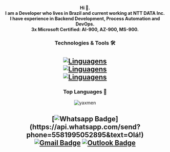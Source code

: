 <h4 align="center">

Hi 👋. <br>
I am a Developer who lives in Brazil and current working at NTT DATA Inc. <br>
I have experience in Backend Development, Process Automation and DevOps. <br>
3x Microsoft Certified: AI-900, AZ-900, MS-900. <br>

</h4>

<h3 align="center">Technologies & Tools 🛠</h3>

<h2 align="center">

[![Linguagens](https://devicons.dev.br/icons?icon=Azure,AWS,VSCode,Eclipse,Selenium,Python,Powershell,Java,HTML,Bash,CS&size=37&theme=dark)](https://devicons.dev.br/) <br>
[![Linguagens](https://devicons.dev.br/icons?icon=Ansible,FastAPI,Docker,PostgreSQL,MySQL,Linux,Regex,Grafana&size=37&theme=dark)](https://devicons.dev.br/) <br> 
[![Linguagens](https://devicons.dev.br/icons?icon=Github,Git,Firebase,Photoshop&size=37&theme=dark)](https://devicons.dev.br/) <br>

</h2>

<h3 align="center">Top Languages 👾</h3>

<p align="center">

<img src="https://github-readme-stats.vercel.app/api/top-langs?username=yaxmen&show_icons=true&locale=en&layout=compact&theme=dark" alt="yaxmen" />

</p>

<h2 align="center">

[![Whatsapp Badge](https://img.shields.io/badge/-Whatsapp-4CA143?style=flat-square&labelColor=4CA143&logo=whatsapp&logoColor=white&link=https://api.whatsapp.com/send?phone=5581995052895&text=Olá!)](https://api.whatsapp.com/send?phone=5581995052895&text=Olá!)
[![Gmail Badge](https://img.shields.io/badge/-Gmail-FF0000?style=flat-square&labelColor=FF0000&logo=gmail&logoColor=white&link=mailto:yasmimkarollinne@gmail.com)](mailto:yasmimkarollinne@gmail.com)
[![Outlook Badge](https://img.shields.io/badge/-Microsoft-blue?style=flat-square&logo=Microsoft&logoColor=white&link=mailto:yasmimkarollinne@outlook.com.br)](mailto:yasmimkarollinne@outlook.com.br) <br>

</h2>